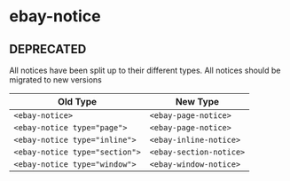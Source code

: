 # ebay-notice

## DEPRECATED

All notices have been split up to their different types. All notices should be migrated to new versions

Old Type | New Type
--- | ---
`<ebay-notice>` | `<ebay-page-notice>`
`<ebay-notice type="page">` | `<ebay-page-notice>`
`<ebay-notice type="inline">` | `<ebay-inline-notice>`
`<ebay-notice type="section">` | `<ebay-section-notice>`
`<ebay-notice type="window">` | `<ebay-window-notice>`
